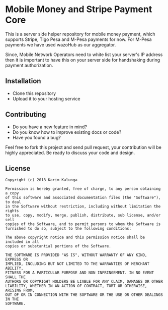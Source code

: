 # Mobile Money and Stripe Payment Core
<p>
This is a server side helper repository for mobile money payment, which supports Stripe, Tigo Pesa and M-Pesa payments for now. For M-Pesa payments we have used wazoHub as our aggregator. 
</p>
<p>
Since, Mobile Network Operators need to white list your server's IP address then it is important to have this on your server side for handshaking during payment authorization.
</p>

## Installation <a name="installation"></a>
* Clone this repository
* Upload it to your hosting service

## Contributing <a name="contribute"></a>
* Do you have a new feature in mind?
* Do you know how to improve existing docs or code?
* Have you found a bug?

Feel free to fork this project and send pull request, your contribution will be highly appreciated. Be ready to discuss your code and design.

## License <a name="license"></a>

    Copyright (c) 2018 Karim Kalunga

    Permission is hereby granted, free of charge, to any person obtaining a copy
    of this software and associated documentation files (the "Software"), to deal
    in the Software without restriction, including without limitation the rights
    to use, copy, modify, merge, publish, distribute, sub license, and/or sell
    copies of the Software, and to permit persons to whom the Software is
    furnished to do so, subject to the following conditions:

    The above copyright notice and this permission notice shall be included in all
    copies or substantial portions of the Software.

    THE SOFTWARE IS PROVIDED "AS IS", WITHOUT WARRANTY OF ANY KIND, EXPRESS OR
    IMPLIED, INCLUDING BUT NOT LIMITED TO THE WARRANTIES OF MERCHANT ABILITY,
    FITNESS FOR A PARTICULAR PURPOSE AND NON INFRINGEMENT. IN NO EVENT SHALL THE
    AUTHORS OR COPYRIGHT HOLDERS BE LIABLE FOR ANY CLAIM, DAMAGES OR OTHER
    LIABILITY, WHETHER IN AN ACTION OF CONTRACT, TORT OR OTHERWISE, ARISING FROM,
    OUT OF OR IN CONNECTION WITH THE SOFTWARE OR THE USE OR OTHER DEALINGS IN THE
    SOFTWARE.
